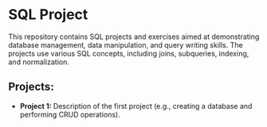# SQL Project

This repository contains SQL projects and exercises aimed at demonstrating database management, data manipulation, and query writing skills. The projects use various SQL concepts, including joins, subqueries, indexing, and normalization.

## Projects:
- **Project 1:** Description of the first project (e.g., creating a database and performing CRUD operations).
